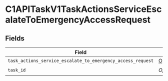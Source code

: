 # C1APITaskV1TaskActionsServiceEscalateToEmergencyAccessRequest


## Fields

| Field                                                                                                                                                | Type                                                                                                                                                 | Required                                                                                                                                             | Description                                                                                                                                          |
| ---------------------------------------------------------------------------------------------------------------------------------------------------- | ---------------------------------------------------------------------------------------------------------------------------------------------------- | ---------------------------------------------------------------------------------------------------------------------------------------------------- | ---------------------------------------------------------------------------------------------------------------------------------------------------- |
| `task_actions_service_escalate_to_emergency_access_request`                                                                                          | [Optional[shared.TaskActionsServiceEscalateToEmergencyAccessRequest]](undefined/models/shared/taskactionsserviceescalatetoemergencyaccessrequest.md) | :heavy_minus_sign:                                                                                                                                   | N/A                                                                                                                                                  |
| `task_id`                                                                                                                                            | *Optional[str]*                                                                                                                                      | :heavy_check_mark:                                                                                                                                   | N/A                                                                                                                                                  |